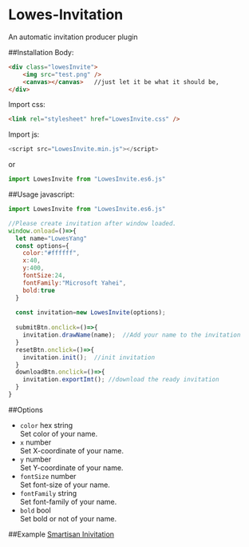 # Lowes-Invitation
An automatic invitation producer plugin

##Installation
Body:
```html
<div class="lowesInvite">
    <img src="test.png" />
    <canvas></canvas>   //just let it be what it should be,
</div>
```
Import css:
```html
<link rel="stylesheet" href="LowesInvite.css" />
```
Import js:
```javascript
<script src="LowesInvite.min.js"></script>
```
or
```javascript
import LowesInvite from "LowesInvite.es6.js"
```

##Usage 
javascript:
```javascript
import LowesInvite from "LowesInvite.es6.js"

//Please create invitation after window loaded.
window.onload=()=>{   
  let name="LowesYang"
  const options={
    color:"#ffffff",
    x:40,
    y:400,
    fontSize:24,
    fontFamily:"Microsoft Yahei",
    bold:true
  }
  
  const invitation=new LowesInvite(options);
  
  submitBtn.onclick=()=>{
    invitation.drawName(name);  //Add your name to the invitation
  }
  resetBtn.onclick=()=>{
    invitation.init();  //init invitation
  }
  downloadBtn.onclick=()=>{
    invitation.exportImt(); //download the ready invitation
  }
}
```
##Options
- ```color``` hex string  
Set color of your name.
- ```x```  number  
Set X-coordinate of your name.
- ```y```  number  
Set Y-coordinate of your name.
- ```fontSize```  number  
Set font-size of your name.
- ```fontFamily```  string  
Set font-family of your name.
- ```bold``` bool  
Set bold or not of your name.  

##Example
[Smartisan Inivitation](https://github.com/yyh1102/Lowes-Invitation/tree/master/example)
